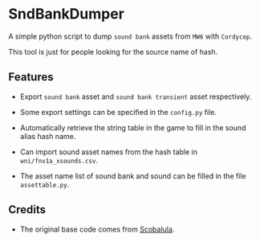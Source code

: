 # SndBankDumper

A simple python script to dump `sound bank` assets from `MW6` with `Cordycep`.

This tool is just for people looking for the source name of hash.

## Features
* Export `sound bank` asset and `sound bank transient` asset respectively.

* Some export settings can be specified in the `config.py` file.

* Automatically retrieve the string table in the game to fill in the sound alias hash name.

* Can import sound asset names from the hash table in `wni/fnv1a_xsounds.csv`.

* The asset name list of sound bank and sound can be filled in the file `assettable.py`.

## Credits
* The original base code comes from [Scobalula](https://github.com/Scobalula).